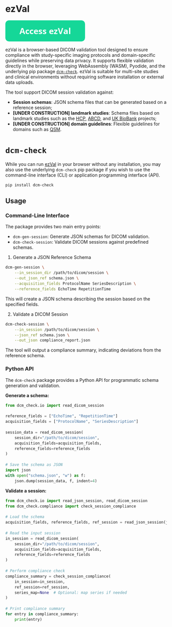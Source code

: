 # ezVal

[![](img/button.png)](https://astewartau.github.io/dcm-check/)

ezVal is a browser-based DICOM validation tool designed to ensure compliance with study-specific imaging protocols and domain-specific guidelines while preserving data privacy. It supports flexible validation directly in the browser, leveraging WebAssembly (WASM), Pyodide, and the underlying pip package [`dcm-check`](#dcm-check). ezVal is suitable for multi-site studies and clinical environments without requiring software installation or external data uploads.

The tool support DICOM session validation against:

- **Session schemas**: JSON schema files that can be generated based on a reference session;
- **[UNDER CONSTRUCTION] landmark studies**: Schema files based on landmark studies such as the [HCP](https://doi.org/10.1038/s41586-018-0579-z), [ABCD](https://doi.org/10.1016/j.dcn.2018.03.001), and [UK BioBank](https://doi.org/10.1038/s41586-018-0579-z) projects;
- **[UNDER CONSTRUCTION] domain guidelines**: Flexible guidelines for domains such as [QSM](https://doi.org/10.1002/mrm.30006).

# `dcm-check`

While you can run [ezVal](https://astewartau.github.io/dcm-check/) in your browser without any installation, you may also use the underlying `dcm-check` pip package if you wish to use the command-line interface (CLI) or application programming interface (API).

```bash
pip install dcm-check
```

## Usage
### Command-Line Interface

The package provides two main entry points:

- `dcm-gen-session`: Generate JSON schemas for DICOM validation.
- `dcm-check-session`: Validate DICOM sessions against predefined schemas.

1. Generate a JSON Reference Schema

```bash
dcm-gen-session \
    --in_session_dir /path/to/dicom/session \
    --out_json_ref schema.json \
    --acquisition_fields ProtocolName SeriesDescription \
    --reference_fields EchoTime RepetitionTime
```

This will create a JSON schema describing the session based on the specified fields.

2. Validate a DICOM Session

```bash
dcm-check-session \
    --in_session /path/to/dicom/session \
    --json_ref schema.json \
    --out_json compliance_report.json
```

The tool will output a compliance summary, indicating deviations from the reference schema.

### Python API

The `dcm-check` package provides a Python API for programmatic schema generation and validation.

**Generate a schema:**

```python
from dcm_check.io import read_dicom_session

reference_fields = ["EchoTime", "RepetitionTime"]
acquisition_fields = ["ProtocolName", "SeriesDescription"]

session_data = read_dicom_session(
    session_dir="/path/to/dicom/session",
    acquisition_fields=acquisition_fields,
    reference_fields=reference_fields
)

# Save the schema as JSON
import json
with open("schema.json", "w") as f:
    json.dump(session_data, f, indent=4)
```

**Validate a session:**

```python
from dcm_check.io import read_json_session, read_dicom_session
from dcm_check.compliance import check_session_compliance

# Load the schema
acquisition_fields, reference_fields, ref_session = read_json_session(json_ref="schema.json")

# Read the input session
in_session = read_dicom_session(
    session_dir="/path/to/dicom/session",
    acquisition_fields=acquisition_fields,
    reference_fields=reference_fields
)

# Perform compliance check
compliance_summary = check_session_compliance(
    in_session=in_session,
    ref_session=ref_session,
    series_map=None  # Optional: map series if needed
)

# Print compliance summary
for entry in compliance_summary:
    print(entry)
```

